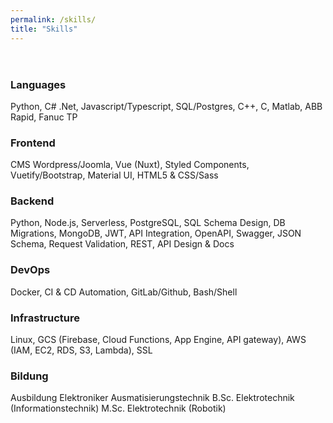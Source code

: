 ```yaml
---
permalink: /skills/
title: "Skills"
---
```

<header>
  <script defer data-domain="alxndrjhn.github.io" src="https://plausible.io/js/plausible.js"></script>
</header>
<h3>Languages</h3>
Python, C# .Net, Javascript/Typescript, SQL/Postgres, C++, C, Matlab, ABB Rapid, Fanuc TP

<h3>Frontend</h3>
CMS Wordpress/Joomla, Vue (Nuxt), Styled Components, Vuetify/Bootstrap, Material UI, HTML5 & CSS/Sass

<h3>Backend</h3>
Python, Node.js, Serverless, PostgreSQL, SQL Schema Design, DB Migrations, MongoDB, JWT, API Integration, OpenAPI, Swagger, JSON Schema, Request Validation, REST, API Design & Docs

<h3>DevOps</h3>
Docker, CI & CD Automation, GitLab/Github, Bash/Shell

<h3>Infrastructure</h3>
Linux, GCS (Firebase, Cloud Functions, App Engine, API gateway), AWS (IAM, EC2, RDS, S3, Lambda), SSL

<h3>Bildung</h3>
Ausbildung Elektroniker Ausmatisierungstechnik
B.Sc. Elektrotechnik (Informationstechnik)
M.Sc. Elektrotechnik (Robotik)

